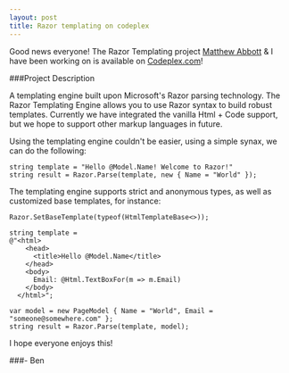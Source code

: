 ```yaml
---
layout: post
title: Razor templating on codeplex
---
```


Good news everyone! The Razor Templating project <a href='http://fidelitydesign.net'>Matthew Abbott</a> &amp; I have been working on is available on <a href='http://razorengine.codeplex.com/'>Codeplex.com</a>! 

###Project Description

A templating engine built upon Microsoft's Razor parsing technology. The Razor Templating Engine allows you to use Razor syntax to build robust templates. Currently we have integrated the vanilla Html + Code support, but we hope to support other markup languages in future.

Using the templating engine couldn't be easier, using a simple synax, we can do the following:

    string template = "Hello @Model.Name! Welcome to Razor!"
    string result = Razor.Parse(template, new { Name = "World" });


The templating engine supports strict and anonymous types, as well as customized base templates, for instance:

    Razor.SetBaseTemplate(typeof(HtmlTemplateBase<>));

    string template = 
    @"<html>
        <head>
          <title>Hello @Model.Name</title>
        </head>
        <body>
          Email: @Html.TextBoxFor(m => m.Email)
        </body>
      </html>";

    var model = new PageModel { Name = "World", Email = "someone@somewhere.com" };
    string result = Razor.Parse(template, model);


I hope everyone enjoys this!

###- Ben